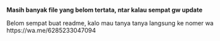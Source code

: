 <p><b>Masih banyak file yang belom tertata, ntar kalau sempat gw update</p></b>

<p> Belom sempat buat readme, kalo mau tanya tanya langsung ke nomer wa https://wa.me/6285233047094</p>
